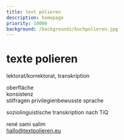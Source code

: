 ```yaml
---
title: text polieren
description: homepage
priority: 10000
background: /backgrounds/buchpolieren.jpg
---
```

# texte polieren  
lektorat/korrektorat, transkription  

oberfläche  
konsistenz  
stilfragen
privilegienbewusste sprache

soziolinguistische transkription nach TiQ  

rené sami salim  
hallo@textpolieren.eu
